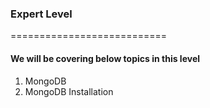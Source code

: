 <h3>Expert Level</h3>
===========================
<h4>We will be covering below topics in this level</h4>
<ol>
<li>MongoDB</li>
<li>MongoDB Installation</li>
</ol>
